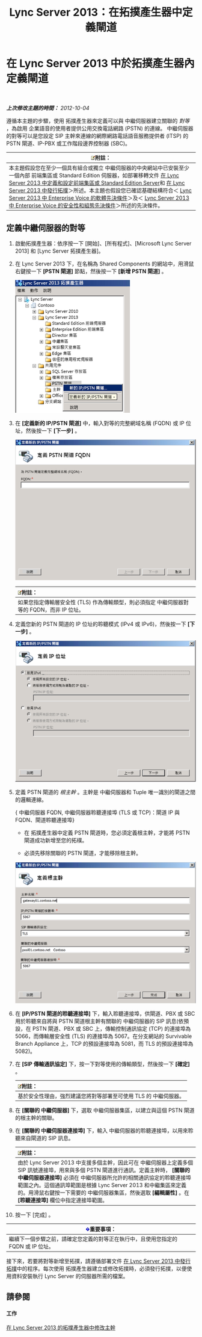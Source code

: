 ﻿---
title: Lync Server 2013：在拓撲產生器中定義閘道
TOCTitle: 在拓撲產生器中定義閘道
ms:assetid: 456e5a96-d9f6-42a6-862c-a69464391628
ms:mtpsurl: https://technet.microsoft.com/zh-tw/library/Gg425945(v=OCS.15)
ms:contentKeyID: 49290774
ms.date: 08/10/2015
mtps_version: v=OCS.15
ms.translationtype: HT
---

# 在 Lync Server 2013 中於拓撲產生器內定義閘道

 

_**上次修改主題的時間：** 2012-10-04_

遵循本主題的步驟，使用 拓撲產生器來定義可以與 中繼伺服器建立關聯的 *對等* ，為啟用 企業語音的使用者提供公用交換電話網路 (PSTN) 的連線。 中繼伺服器的對等可以是您設定 SIP 主幹來連線的網際網路電話語音服務提供者 (ITSP) 的 PSTN 閘道、IP-PBX 或工作階段邊界控制器 (SBC)。

<table>
<thead>
<tr class="header">
<th><img src="images/Gg398811.note(OCS.15).gif" title="note" alt="note" />附註：</th>
</tr>
</thead>
<tbody>
<tr class="odd">
<td>本主題假設您在至少一個具有組合或獨立 中繼伺服器的中央網站中已安裝至少一個內部 前端集區或 Standard Edition 伺服器，如部署移轉文件 <a href="lync-server-2013-define-and-configure-a-front-end-pool-or-standard-edition-server.md">在 Lync Server 2013 中定義和設定前端集區或 Standard Edition Server</a>和 <a href="lync-server-2013-publish-the-topology.md">在 Lync Server 2013 中發行拓撲</a>＞所述。本主題也假設您已確認基礎結構符合＜ <a href="lync-server-2013-software-prerequisites-for-enterprise-voice.md">Lync Server 2013 中 Enterprise Voice 的軟體先決條件</a>＞及＜ <a href="lync-server-2013-security-and-configuration-prerequisites-for-enterprise-voice.md">Lync Server 2013 中 Enterprise Voice 的安全性和組態先決條件</a>＞所述的先決條件。</td>
</tr>
</tbody>
</table>


## 定義中繼伺服器的對等

1.  啟動拓撲產生器：依序按一下 \[開始\]、\[所有程式\]、\[Microsoft Lync Server 2013\] 和 \[Lync Server 拓撲產生器\]。

2.  在 Lync Server 2013 下，在名稱為 Shared Components 的網站中，用滑鼠右鍵按一下 **\[PSTN 閘道\]** 節點，然後按一下 **\[新增 PSTN 閘道\]** 。
    
    ![拓撲產生器 Lync Server 2013](images/Gg425945.d898c3c1-8798-4b74-8f02-b994ef3db4c1(OCS.15).png "拓撲產生器 Lync Server 2013")

3.  在 **\[定義新的 IP/PSTN 閘道\]** 中，輸入對等的完整網域名稱 (FQDN) 或 IP 位址，然後按一下 **\[下一步\]** 。
    
    ![IP/PSTN 閘道](images/Gg425945.8017ba5e-41bc-48d4-97d9-fd306cd322b8(OCS.15).png "IP/PSTN 閘道")
    
    <table>
    <thead>
    <tr class="header">
    <th><img src="images/Gg398811.note(OCS.15).gif" title="note" alt="note" />附註：</th>
    </tr>
    </thead>
    <tbody>
    <tr class="odd">
    <td>如果您指定傳輸層安全性 (TLS) 作為傳輸類型，則必須指定 中繼伺服器對等的 FQDN，而非 IP 位址。</td>
    </tr>
    </tbody>
    </table>


4.  定義您新的 PSTN 閘道的 IP 位址的聆聽模式 (IPv4 或 IPv6)，然後按一下 **\[下一步\]** 。
    
    ![IP 位址](images/Gg425945.c7fc0d12-adc8-45a7-aca1-b376e1d2fcec(OCS.15).png "IP 位址")

5.  定義 PSTN 閘道的 *根主幹* 。主幹是 中繼伺服器和 Tuple 唯一識別的閘道之間的邏輯連線。
    
    { 中繼伺服器 FQDN, 中繼伺服器聆聽連接埠 (TLS 或 TCP)：閘道 IP 與 FQDN、閘道聆聽連接埠}
    
      - 在 拓撲產生器中定義 PSTN 閘道時，您必須定義根主幹，才能將 PSTN 閘道成功新增至您的拓樸。
    
      - 必須先移除關聯的 PSTN 閘道，才能移除根主幹。
    
    ![定義閘道：根主幹](images/Gg425945.3b030757-eb35-4616-bb6b-74ee67507e3d(OCS.15).png "定義閘道：根主幹")

6.  在 **\[IP/PSTN 閘道的聆聽連接埠\]** 下，輸入聆聽連接埠，供閘道、PBX 或 SBC 用於聆聽來自將與 PSTN 閘道根主幹有關聯的 中繼伺服器的 SIP 訊息(依預設，在 PSTN 閘道、PBX 或 SBC 上，傳輸控制通訊協定 (TCP) 的連接埠為 5066，而傳輸層安全性 (TLS) 的連接埠為 5067。在分支網站的 Survivable Branch Appliance 上，TCP 的預設連接埠為 5081，而 TLS 的預設連接埠為 5082)。

7.  在 **\[SIP 傳輸通訊協定\]** 下，按一下對等使用的傳輸類型，然後按一下 **\[確定\]** 。
    
    <table>
    <thead>
    <tr class="header">
    <th><img src="images/Gg398811.note(OCS.15).gif" title="note" alt="note" />附註：</th>
    </tr>
    </thead>
    <tbody>
    <tr class="odd">
    <td>基於安全性理由，強烈建議您將對等部署至可使用 TLS 的 中繼伺服器。</td>
    </tr>
    </tbody>
    </table>


8.  在 **\[關聯的 中繼伺服器\]** 下，選取 中繼伺服器集區，以建立與這個 PSTN 閘道的根主幹的關聯。

9.  在 **\[關聯的 中繼伺服器連接埠\]** 下，輸入 中繼伺服器的聆聽連接埠，以用來聆聽來自閘道的 SIP 訊息。
    
    <table>
    <thead>
    <tr class="header">
    <th><img src="images/Gg398811.note(OCS.15).gif" title="note" alt="note" />附註：</th>
    </tr>
    </thead>
    <tbody>
    <tr class="odd">
    <td>由於 Lync Server 2013 中支援多個主幹，因此可在 中繼伺服器上定義多個 SIP 訊號連接埠，用來與多個 PSTN 閘道進行通訊。定義主幹時， <strong>[關聯的 中繼伺服器連接埠]</strong> 必須在 中繼伺服器所允許的相關通訊協定的聆聽連接埠範圍之內。這個通訊埠範圍是根據 Lync Server 2013 和中繼集區來定義的。用滑鼠右鍵按一下需要的 中繼伺服器集區，然後選取 <strong>[編輯屬性]</strong> 。在 <strong>[聆聽連接埠]</strong> 欄位中指定連接埠範圍。</td>
    </tr>
    </tbody>
    </table>


10. 按一下 \[完成\] 。

<table>
<thead>
<tr class="header">
<th><img src="images/Gg412908.important(OCS.15).gif" title="important" alt="important" />重要事項：</th>
</tr>
</thead>
<tbody>
<tr class="odd">
<td>繼續下一個步驟之前，請確定您定義的對等正在執行中，且使用您指定的 FQDN 或 IP 位址。</td>
</tr>
</tbody>
</table>


接下來，若要將對等新增至拓撲，請遵循部署文件 [在 Lync Server 2013 中發行拓撲](lync-server-2013-publish-the-topology.md)中的程序。每次使用 拓撲產生器建立或修改拓撲時，必須發行拓撲，以便使用資料安裝執行 Lync Server 的伺服器所需的檔案。

## 請參閱

#### 工作

[在 Lync Server 2013 的拓撲產生器中修改主幹](lync-server-2013-modify-a-trunk-in-topology-builder.md)

